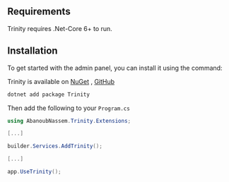 
## Requirements

Trinity requires .Net-Core 6+ to run.


## Installation

To get started with the admin panel, you can install it using the command:

Trinity is available on [NuGet](https://www.nuget.org/packages/Trinity/) , [GitHub](https://github.com/AbanoubNassem/Trinity)

```bash
dotnet add package Trinity
```

Then add the following to your `Program.cs`

```csharp
using AbanoubNassem.Trinity.Extensions;

[...]

builder.Services.AddTrinity();

[...]

app.UseTrinity();
```